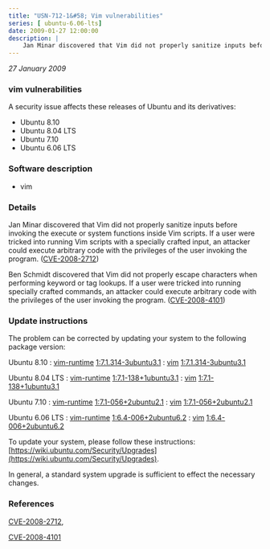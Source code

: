 ```yaml
---
title: "USN-712-1&#58; Vim vulnerabilities"
series: [ ubuntu-6.06-lts]
date: 2009-01-27 12:00:00
description: |
    Jan Minar discovered that Vim did not properly sanitize inputs before invoking the execute or system functions inside Vim scripts. If a user were tricked into running Vim scripts with a specially crafted input, an attacker could execute arbitrary code with the privileges of the user invoking the program. ([CVE-2008-2712](http://people.ubuntu.com/~ubuntu-security/cve/CVE-2008-2712))
--- 
```

 
 

*27 January 2009*

### vim vulnerabilities

A security issue affects these releases of Ubuntu and its derivatives:

* Ubuntu 8.10
* Ubuntu 8.04 LTS
* Ubuntu 7.10
* Ubuntu 6.06 LTS

### Software description

* vim 

### Details

Jan Minar discovered that Vim did not properly sanitize inputs before invoking the execute or system functions inside Vim scripts. If a user were tricked into running Vim scripts with a specially crafted input, an attacker could execute arbitrary code with the privileges of the user invoking the program. ([CVE-2008-2712](http://people.ubuntu.com/~ubuntu-security/cve/CVE-2008-2712))

Ben Schmidt discovered that Vim did not properly escape characters when performing keyword or tag lookups. If a user were tricked into running specially crafted commands, an attacker could execute arbitrary code with the privileges of the user invoking the program. ([CVE-2008-4101](http://people.ubuntu.com/~ubuntu-security/cve/CVE-2008-4101)) 

### Update instructions

The problem can be corrected by updating your system to the following package version:

Ubuntu 8.10
 : [vim-runtime](https://launchpad.net/ubuntu/+source/vim) <span> [1:7.1.314-3ubuntu3.1](https://launchpad.net/ubuntu/+source/vim/1:7.1.314-3ubuntu3.1) </span> 
 : [vim](https://launchpad.net/ubuntu/+source/vim) <span> [1:7.1.314-3ubuntu3.1](https://launchpad.net/ubuntu/+source/vim/1:7.1.314-3ubuntu3.1) </span> 

Ubuntu 8.04 LTS
 : [vim-runtime](https://launchpad.net/ubuntu/+source/vim) <span> [1:7.1-138+1ubuntu3.1](https://launchpad.net/ubuntu/+source/vim/1:7.1-138+1ubuntu3.1) </span> 
 : [vim](https://launchpad.net/ubuntu/+source/vim) <span> [1:7.1-138+1ubuntu3.1](https://launchpad.net/ubuntu/+source/vim/1:7.1-138+1ubuntu3.1) </span> 

Ubuntu 7.10
 : [vim-runtime](https://launchpad.net/ubuntu/+source/vim) <span> [1:7.1-056+2ubuntu2.1](https://launchpad.net/ubuntu/+source/vim/1:7.1-056+2ubuntu2.1) </span> 
 : [vim](https://launchpad.net/ubuntu/+source/vim) <span> [1:7.1-056+2ubuntu2.1](https://launchpad.net/ubuntu/+source/vim/1:7.1-056+2ubuntu2.1) </span> 

Ubuntu 6.06 LTS
 : [vim-runtime](https://launchpad.net/ubuntu/+source/vim) <span> [1:6.4-006+2ubuntu6.2](https://launchpad.net/ubuntu/+source/vim/1:6.4-006+2ubuntu6.2) </span> 
 : [vim](https://launchpad.net/ubuntu/+source/vim) <span> [1:6.4-006+2ubuntu6.2](https://launchpad.net/ubuntu/+source/vim/1:6.4-006+2ubuntu6.2) </span> 

To update your system, please follow these instructions: [https://wiki.ubuntu.com/Security/Upgrades](https://wiki.ubuntu.com/Security/Upgrades).

In general, a standard system upgrade is sufficient to effect the necessary changes. 

### References

 
 [CVE-2008-2712](http://people.ubuntu.com/~ubuntu-security/cve/CVE-2008-2712), 

 [CVE-2008-4101](http://people.ubuntu.com/~ubuntu-security/cve/CVE-2008-4101)
 

